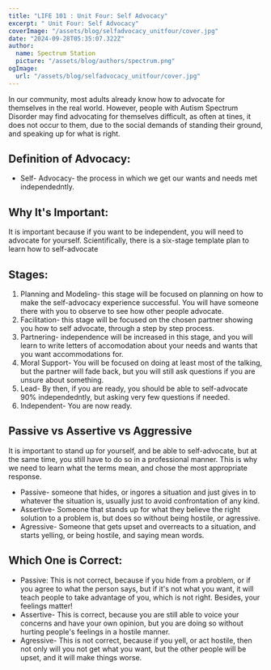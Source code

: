 ```yaml
---
title: "LIFE 101 : Unit Four: Self Advocacy"
excerpt: " Unit Four: Self Advocacy"
coverImage: "/assets/blog/selfadvocacy_unitfour/cover.jpg"
date: "2024-09-28T05:35:07.322Z"
author:
  name: Spectrum Station
  picture: "/assets/blog/authors/spectrum.png"
ogImage:
  url: "/assets/blog/selfadvocacy_unitfour/cover.jpg"
---
```

In our community, most adults already know how to advocate for themselves in the real world. 
However, people with Autism Spectrum Disorder may find advocating for themselves difficult, as often at tines, it does not occur to them, due to the social demands of standing their ground, and speaking up for what is right. 
## Definition of Advocacy:
- Self- Advocacy- the process in which we get our wants and needs met independedntly.
## Why It's Important:
It is important because if you want to be independent, you will need to advocate for yourself. 
Scientifically, there is a six-stage template plan to  learn how to self-advocate
## Stages:
1. Planning and Modeling- this stage will be focused on planning on how to make the self-advocacy experience successful.
You will have someone there with you to observe to see how other people advocate.
2. Facilitation- this stage will be focused on the chosen partner showing you how to self advocate, through a step by step process.
3. Partnering- independence will be increased in this stage, and you will learn to write letters of accomodation about your needs and wants that you want accommodations for.
4. Moral Support- You will be focused on doing at least most of the talking, but the partner will fade back, but you will still ask questions if you are unsure about something.
5. Lead- By then, if you are ready, you should be able to self-advocate 90% independedntly, but asking very few questions if needed.
6. Independent- You are now ready.
## Passive vs Assertive vs Aggressive
It is important to stand up for yourself, and be able to self-advocate, but at the same time, you still have to do so in a professional manner.
This is why we need to learn what the terms mean, and chose the most appropriate response.
- Passive- someone that hides, or ingores a situation and just gives in to whatever the situation is, usually just to avoid confrontation of any kind.
- Assertive- Someone that stands up for what they believe the right solution to a problem is, but does so without being hostile, or agressive.
- Agressive- Someone that gets upset and overreacts to a situation, and starts yelling, or being hostile, and saying mean words.

## Which One is Correct:
- Passive: This is not correct, because if you hide from a problem, or if you agree to what the person says, but if it's not what you want, it will
teach people to take advantage of you, which is not right. Besides, your feelings matter!
- Assertive- This is correct, because you are still able to voice your concerns and have your own opinion, but you are doing so without hurting people's feelings in a hostile manner.
- Agressive- This is not correct, because if you yell, or act hostile, then not only will you not get what you want, but the other people will be upset, and it will make things worse.
